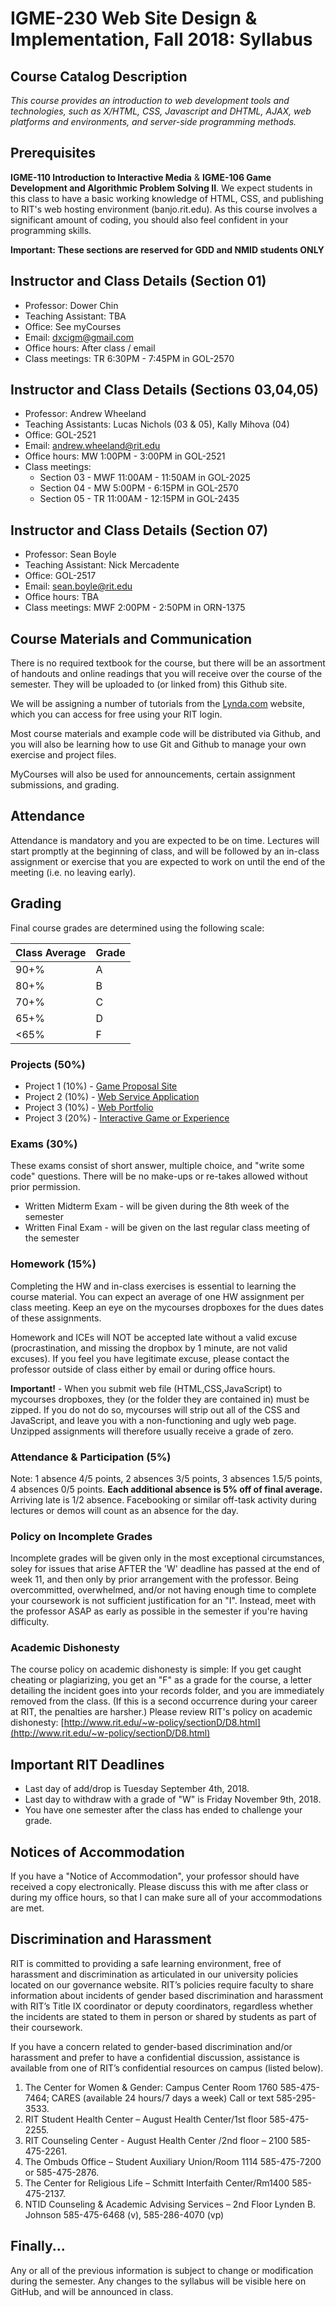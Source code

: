 # IGME-230 Web Site Design & Implementation, Fall 2018: Syllabus

## Course Catalog Description 
*This course provides an introduction to web development tools and technologies, such as X/HTML, CSS, Javascript and DHTML, AJAX, web platforms and environments, and server-side programming methods.*

## Prerequisites
**IGME-110 Introduction to Interactive Media** & **IGME-106 Game Development and Algorithmic Problem Solving II**. We expect students in this class to have a basic working knowledge of HTML, CSS, and publishing to RIT's web hosting environment (banjo.rit.edu). As this course involves a significant amount of coding, you should also feel confident in your programming skills. 

**Important: These sections are reserved for GDD and NMID students ONLY**

## Instructor and Class Details (Section 01)
- Professor: Dower Chin  
- Teaching Assistant: TBA
- Office: See myCourses
- Email: dxcigm@gmail.com
- Office hours: After class / email
- Class meetings: TR 6:30PM - 7:45PM in GOL-2570

## Instructor and Class Details (Sections 03,04,05)
- Professor: Andrew Wheeland 
- Teaching Assistants: Lucas Nichols (03 & 05), Kally Mihova (04)
- Office: GOL-2521
- Email: andrew.wheeland@rit.edu
- Office hours: MW 1:00PM - 3:00PM in GOL-2521
- Class meetings:
  - Section 03 - MWF 11:00AM - 11:50AM in GOL-2025
  - Section 04 - MW 5:00PM - 6:15PM in GOL-2570
  - Section 05 - TR 11:00AM - 12:15PM in GOL-2435

## Instructor and Class Details (Section 07)
- Professor: Sean Boyle  
- Teaching Assistant: Nick Mercadente
- Office: GOL-2517
- Email: sean.boyle@rit.edu
- Office hours: TBA
- Class meetings: MWF 2:00PM - 2:50PM in ORN-1375

## Course Materials and Communication
There is no required textbook for the course, but there will be an assortment of handouts and online readings that you will receive over the course of the semester. They will be uploaded to (or linked from) this Github site. 

We will be assigning a number of tutorials from the [Lynda.com](http://lynda.com) website, which you can access for free using your RIT login. 

Most course materials and example code will be distributed via Github, and you will also be learning how to use Git and Github to manage your own exercise and project files.

MyCourses will also be used for announcements, certain assignment submissions, and grading.

## Attendance
Attendance is mandatory and you are expected to be on time. Lectures will start promptly at the beginning of class, and will be followed by an in-class assignment or exercise that you are expected to work on until the end of the meeting (i.e. no leaving early).

## Grading
Final course grades are determined using the following scale: 

| Class Average | Grade |
| ------------- | ----- |
| 90+%	| A |
| 80+%	| B |
| 70+%	| C |
| 65+%	| D |
| <65%	| F |

### Projects (50%)
* Project 1 (10%) - [Game Proposal Site](projects/project-1.md)
* Project 2 (10%) - [Web Service Application](projects/project-2.md)
* Project 3 (10%) - [Web Portfolio](projects/project-3.md)
* Project 3 (20%) - [Interactive Game or Experience](projects/project-4.md)


### Exams (30%)
These exams consist of short answer, multiple choice, and "write some code" questions. There will be no make-ups or re-takes allowed without prior permission.
* Written Midterm Exam  - will be given during the 8th week of the semester
* Written Final Exam - will be given on the last regular class meeting of the semester

### Homework (15%)
Completing the HW and in-class exercises is essential to learning the course material. You can expect an average of one HW assignment per class meeting. Keep an eye on the mycourses dropboxes for the dues dates of these assignments.

Homework and ICEs will NOT be accepted late without a valid excuse (procrastination, and missing the dropbox by 1 minute, are not valid excuses). If you feel you have legitimate excuse, please contact the professor outside of class either by email or during office hours.

**Important!** - When you submit web file (HTML,CSS,JavaScript) to mycourses dropboxes, they (or the folder they are contained in) must be zipped. If you do not do so, mycourses will strip out all of the CSS and JavaScript, and leave you with a non-functioning and ugly web page. Unzipped assignments will therefore usually receive a grade of zero.

### Attendance & Participation (5%)
Note: 1 absence 4/5 points, 2 absences 3/5 points, 3 absences 1.5/5 points, 4 absences 0/5 points. **Each additional absence is 5% off of final average.** Arriving late is 1/2 absence. Facebooking or similar off-task activity during lectures or demos will count as an absence for the day.

### Policy on Incomplete Grades
Incomplete grades will be given only in the most exceptional circumstances, soley for issues that arise AFTER the 'W' deadline has passed at the end of week 11, and then only by prior arrangement with the professor. Being overcommitted, overwhelmed, and/or not having enough time to complete your coursework is not sufficient justification for an "I". Instead, meet with the professor ASAP as early as possible in the semester if you're having difficulty. 

### Academic Dishonesty
The course policy on academic dishonesty is simple: If you get caught cheating or plagiarizing, you get an "F" as a grade for the course, a letter detailing the incident goes into your records folder, and you are immediately removed from the class. (If this is a second occurrence during your career at RIT, the penalties are harsher.) Please review RIT's policy on academic dishonesty: 
[http://www.rit.edu/~w-policy/sectionD/D8.html](http://www.rit.edu/~w-policy/sectionD/D8.html)

## Important RIT Deadlines
- Last day of add/drop is Tuesday September 4th, 2018.
- Last day to withdraw with a grade of "W" is Friday November 9th, 2018.
- You have one semester after the class has ended to challenge your grade. 

## Notices of Accommodation
If you have a "Notice of Accommodation", your professor should have received a copy electronically. Please discuss this with me after class or during my office hours, so that I can make sure all of your accommodations are met.

## Discrimination and Harassment
RIT is committed to providing a safe learning environment, free of harassment and discrimination as articulated in our university policies located on our governance website.  RIT’s policies require faculty to share information about incidents of gender based discrimination and harassment with RIT’s Title IX coordinator or deputy coordinators, regardless whether the incidents are stated to them in person or shared by students as part of their coursework. 

If you have a concern related to gender-based discrimination and/or harassment and prefer to have a confidential discussion, assistance is available from one of RIT’s confidential resources on campus (listed below).

1.	The Center for Women & Gender: Campus Center Room 1760
585-475-7464; CARES (available 24 hours/7 days a week) Call or text 585-295-3533.
2.	RIT Student Health Center – August Health Center/1st floor
585-475-2255.   
3.	RIT Counseling Center - August Health Center /2nd floor – 2100
585-475-2261.       
4.	The Ombuds Office – Student Auxiliary Union/Room 1114
585-475-7200 or 585-475-2876.
5.	The Center for Religious Life – Schmitt Interfaith Center/Rm1400
585-475-2137.
6.	NTID Counseling & Academic Advising Services – 2nd Floor Lynden B. Johnson
585-475-6468 (v), 585-286-4070 (vp)

## Finally...
Any or all of the previous information is subject to change or modification during the semester. Any changes to the syllabus will be visible here on GitHub, and will be announced in class. 
